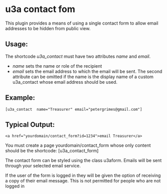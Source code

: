 # u3a contact fom
This plugin provides a means of using a single contact form to allow email addresses to be hidden from public view.
## Usage:
The shortcode *u3a_contact* must have two attributes *name* and *email*.
- *name* sets the name or role of the recipient
- *email* sets the email address to which the email will be sent.
The second attribute can be omitted if the name is the display name of a custom u3a_contact whose email address should be used.

## Example:
	[u3a_contact  name="Treasurer" email="petergrimes@gmail.com"]
## Typical Output:
	<a href="yourdomain/contact_form?id=1234">email Treasurer</a>

You must create a page yourdomain/contact_form whose only content should be the shortcode:
	[u3a_contact_form]

The contact form can be styled using the class u3aform.
Emails will be sent through your selected email service.

If the user of the form is logged in they will be given the option of receiving a copy of their email message. This is not permitted for people who are not logged in 